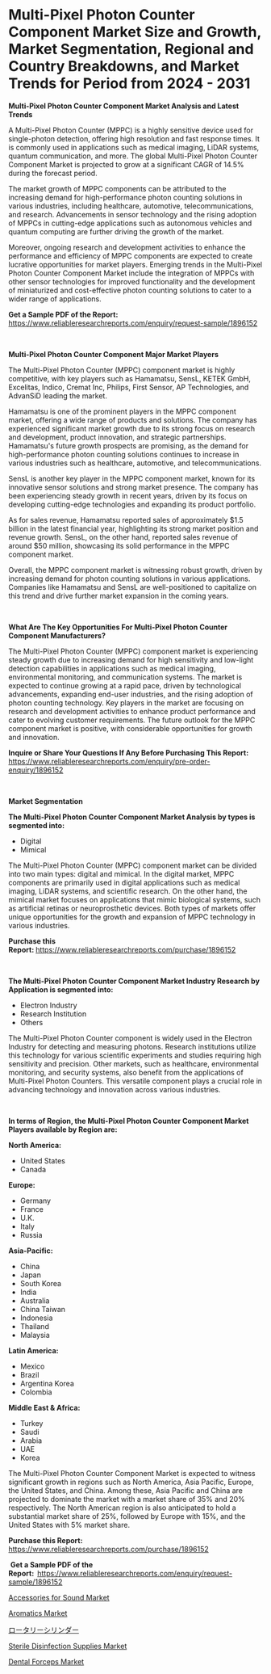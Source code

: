 <p><h1>Multi-Pixel Photon Counter Component Market Size and Growth, Market Segmentation, Regional and Country Breakdowns, and Market Trends for Period from 2024 -  2031</h1></p><p><strong>Multi-Pixel Photon Counter Component Market Analysis and Latest Trends</strong></p>
<p><p>A Multi-Pixel Photon Counter (MPPC) is a highly sensitive device used for single-photon detection, offering high resolution and fast response times. It is commonly used in applications such as medical imaging, LiDAR systems, quantum communication, and more. The global Multi-Pixel Photon Counter Component Market is projected to grow at a significant CAGR of 14.5% during the forecast period.</p><p>The market growth of MPPC components can be attributed to the increasing demand for high-performance photon counting solutions in various industries, including healthcare, automotive, telecommunications, and research. Advancements in sensor technology and the rising adoption of MPPCs in cutting-edge applications such as autonomous vehicles and quantum computing are further driving the growth of the market.</p><p>Moreover, ongoing research and development activities to enhance the performance and efficiency of MPPC components are expected to create lucrative opportunities for market players. Emerging trends in the Multi-Pixel Photon Counter Component Market include the integration of MPPCs with other sensor technologies for improved functionality and the development of miniaturized and cost-effective photon counting solutions to cater to a wider range of applications.</p></p>
<p><strong>Get a Sample PDF of the Report:&nbsp;</strong> <a href="https://www.reliableresearchreports.com/enquiry/request-sample/1896152">https://www.reliableresearchreports.com/enquiry/request-sample/1896152</a></p>
<p>&nbsp;</p>
<p><strong>Multi-Pixel Photon Counter Component Major Market Players</strong></p>
<p><p>The Multi-Pixel Photon Counter (MPPC) component market is highly competitive, with key players such as Hamamatsu, SensL, KETEK GmbH, Excelitas, Indico, Cremat Inc, Philips, First Sensor, AP Technologies, and AdvanSiD leading the market. </p><p>Hamamatsu is one of the prominent players in the MPPC component market, offering a wide range of products and solutions. The company has experienced significant market growth due to its strong focus on research and development, product innovation, and strategic partnerships. Hamamatsu's future growth prospects are promising, as the demand for high-performance photon counting solutions continues to increase in various industries such as healthcare, automotive, and telecommunications.</p><p>SensL is another key player in the MPPC component market, known for its innovative sensor solutions and strong market presence. The company has been experiencing steady growth in recent years, driven by its focus on developing cutting-edge technologies and expanding its product portfolio.</p><p>As for sales revenue, Hamamatsu reported sales of approximately $1.5 billion in the latest financial year, highlighting its strong market position and revenue growth. SensL, on the other hand, reported sales revenue of around $50 million, showcasing its solid performance in the MPPC component market.</p><p>Overall, the MPPC component market is witnessing robust growth, driven by increasing demand for photon counting solutions in various applications. Companies like Hamamatsu and SensL are well-positioned to capitalize on this trend and drive further market expansion in the coming years.</p></p>
<p>&nbsp;</p>
<p><strong>What Are The Key Opportunities For Multi-Pixel Photon Counter Component Manufacturers?</strong></p>
<p><p>The Multi-Pixel Photon Counter (MPPC) component market is experiencing steady growth due to increasing demand for high sensitivity and low-light detection capabilities in applications such as medical imaging, environmental monitoring, and communication systems. The market is expected to continue growing at a rapid pace, driven by technological advancements, expanding end-user industries, and the rising adoption of photon counting technology. Key players in the market are focusing on research and development activities to enhance product performance and cater to evolving customer requirements. The future outlook for the MPPC component market is positive, with considerable opportunities for growth and innovation.</p></p>
<p><strong>Inquire or Share Your Questions If Any Before Purchasing This Report:</strong> <a href="https://www.reliableresearchreports.com/enquiry/pre-order-enquiry/1896152">https://www.reliableresearchreports.com/enquiry/pre-order-enquiry/1896152</a></p>
<p>&nbsp;</p>
<p><strong>Market Segmentation</strong></p>
<p><strong>The Multi-Pixel Photon Counter Component Market Analysis by types is segmented into:</strong></p>
<p><ul><li>Digital</li><li>Mimical</li></ul></p>
<p><p>The Multi-Pixel Photon Counter (MPPC) component market can be divided into two main types: digital and mimical. In the digital market, MPPC components are primarily used in digital applications such as medical imaging, LiDAR systems, and scientific research. On the other hand, the mimical market focuses on applications that mimic biological systems, such as artificial retinas or neuroprosthetic devices. Both types of markets offer unique opportunities for the growth and expansion of MPPC technology in various industries.</p></p>
<p><strong>Purchase this Report:&nbsp;</strong><a href="https://www.reliableresearchreports.com/purchase/1896152">https://www.reliableresearchreports.com/purchase/1896152</a></p>
<p>&nbsp;</p>
<p><strong>The Multi-Pixel Photon Counter Component Market Industry Research by Application is segmented into:</strong></p>
<p><ul><li>Electron Industry</li><li>Research Institution</li><li>Others</li></ul></p>
<p><p>The Multi-Pixel Photon Counter component is widely used in the Electron Industry for detecting and measuring photons. Research institutions utilize this technology for various scientific experiments and studies requiring high sensitivity and precision. Other markets, such as healthcare, environmental monitoring, and security systems, also benefit from the applications of Multi-Pixel Photon Counters. This versatile component plays a crucial role in advancing technology and innovation across various industries.</p></p>
<p>&nbsp;</p>
<p><strong>In terms of Region, the Multi-Pixel Photon Counter Component Market Players available by Region are:</strong></p>
<p>
    <p> <strong> North America: </strong>
        <ul>
            <li>United States</li>
            <li>Canada</li>
        </ul>
        </p> 
    <p> <strong> Europe: </strong>
        <ul>
            <li>Germany</li>
            <li>France</li>
            <li>U.K.</li>
            <li>Italy</li>
            <li>Russia</li>
        </ul>
        </p> 
    <p> <strong> Asia-Pacific: </strong>
        <ul>
            <li>China</li>
            <li>Japan</li>
            <li>South Korea</li>
            <li>India</li>
            <li>Australia</li>
            <li>China Taiwan</li>
            <li>Indonesia</li>
            <li>Thailand</li>
            <li>Malaysia</li>
        </ul>
        </p> 
    <p> <strong> Latin America: </strong>
        <ul>
            <li>Mexico</li>
            <li>Brazil</li>
            <li>Argentina Korea</li>
            <li>Colombia</li>
        </ul>
        </p> 
    <p> <strong> Middle East & Africa: </strong>
        <ul>
            <li>Turkey</li>
            <li>Saudi</li>
            <li>Arabia</li>
            <li>UAE</li>
            <li>Korea</li>
        </ul>
    </p>
    </p>
<p><p>The Multi-Pixel Photon Counter Component Market is expected to witness significant growth in regions such as North America, Asia Pacific, Europe, the United States, and China. Among these, Asia Pacific and China are projected to dominate the market with a market share of 35% and 20% respectively. The North American region is also anticipated to hold a substantial market share of 25%, followed by Europe with 15%, and the United States with 5% market share.</p></p>
<p><strong>Purchase this Report: </strong><a href="https://www.reliableresearchreports.com/purchase/1896152">https://www.reliableresearchreports.com/purchase/1896152</a></p>
<p>&nbsp;<strong>Get a Sample PDF of the Report:&nbsp;&nbsp;</strong><a href="https://www.reliableresearchreports.com/enquiry/request-sample/1896152">https://www.reliableresearchreports.com/enquiry/request-sample/1896152</a></p>
<p><strong></strong></p>
<p><p><a href="https://github.com/dimitrishawkinswaynenp91rgz/Market-Research-Report-List-1/blob/main/accessories-for-sound-market.md">Accessories for Sound Market</a></p><p><a href="https://view.publitas.com/reportprime-1/aromatics-market-size-share-trends-analysis-report-by-material-by-type-by-end-user-by-region-and-segment-forecasts-2024-2031/">Aromatics Market</a></p><p><a href="https://medium.com/@heavengutkowski2023_37607/%E5%9B%9E%E8%BB%A2%E3%82%B7%E3%83%AA%E3%83%B3%E3%83%80%E5%B8%82%E5%A0%B4%E3%81%AE%E8%A6%8F%E6%A8%A1-cagr-%E3%83%88%E3%83%AC%E3%83%B3%E3%83%892024%E5%B9%B4%E3%81%8B%E3%82%892030%E5%B9%B4-443f114a3841">ロータリーシリンダー</a></p><p><a href="https://github.com/changoleonlaverguenzanoexiste/Market-Research-Report-List-2/blob/main/sterile-disinfection-supplies-market.md">Sterile Disinfection Supplies Market</a></p><p><a href="https://frill-swim-3cd.notion.site/Global-Dental-Forceps-Market-Size-and-Market-Trends-Insights-and-Projections-from-2024-to-2031-2f84057be0084f2fa5eff8332d55b449">Dental Forceps Market</a></p></p>